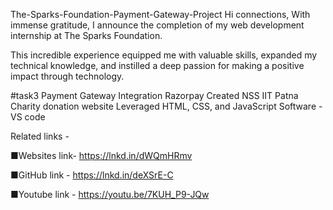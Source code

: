 The-Sparks-Foundation-Payment-Gateway-Project
Hi connections, With immense gratitude, I announce the completion of my web development internship at The Sparks Foundation.

This incredible experience equipped me with valuable skills, expanded my technical knowledge, and instilled a deep passion for making a positive impact through technology.

#task3 Payment Gateway Integration Razorpay Created NSS IIT Patna Charity donation website Leveraged HTML, CSS, and JavaScript Software - VS code

Related links -

■Websites link- https://lnkd.in/dWQmHRmv

■GitHub link - https://lnkd.in/deXSrE-C

■Youtube link - https://youtu.be/7KUH_P9-JQw

